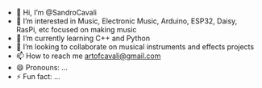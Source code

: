 - 👋 Hi, I’m @SandroCavali
- 👀 I’m interested in Music, Electronic Music, Arduino, ESP32, Daisy, RasPi, etc focused on making music
- 🌱 I’m currently learning C++ and Python
- 💞️ I’m looking to collaborate on musical instruments and effects projects
- 📫 How to reach me artofcavali@gmail.com
- 😄 Pronouns: ...
- ⚡ Fun fact: ...

<!---
SandroCavali/SandroCavali is a ✨ special ✨ repository because its `README.md` (this file) appears on your GitHub profile.
You can click the Preview link to take a look at your changes.
--->
